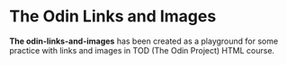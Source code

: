 # The Odin Links and Images
**The odin-links-and-images** has been created as a playground for 
some practice with links and images in TOD (The Odin Project) HTML course.
